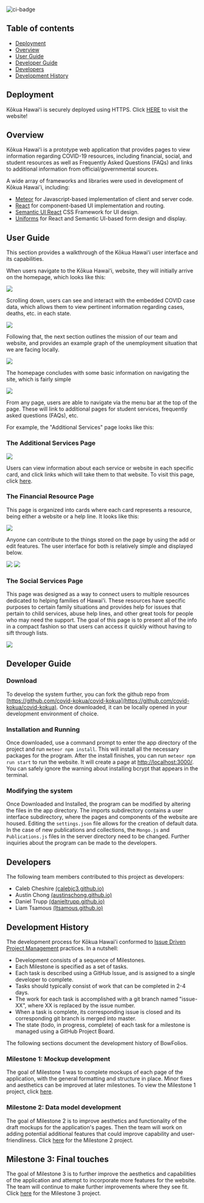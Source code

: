 ![ci-badge](https://github.com/covid-kokua/covid-kokua/workflows/Kokua-Hawai'i/badge.svg)
## Table of contents
* [Deployment](#deployment)
* [Overview](#overview)
* [User Guide](#user-guide)
* [Developer Guide](#developer-guide)
* [Developers](#developers)
* [Development History](#development-history)

## Deployment
Kōkua Hawaiʻi is securely deployed using HTTPS. Click [HERE](https://kokua-hawaii.xyz) to visit the website!

## Overview
Kōkua Hawaiʻi is a prototype web application that provides pages to view information regarding COVID-19 resources, including financial, social, and student resources as well as Frequently Asked Questions (FAQs) and links to additional information from official/governmental sources.

A wide array of frameworks and libraries were used in development of Kōkua Hawai'i, including:

* [Meteor](https://www.meteor.com/) for Javascript-based implementation of client and server code.
* [React](https://reactjs.org/) for component-based UI implementation and routing.
* [Semantic UI React](https://react.semantic-ui.com/) CSS Framework for UI design.
* [Uniforms](https://uniforms.tools/) for React and Semantic UI-based form design and display.

## User Guide

This section provides a walkthrough of the Kōkua Hawaiʻi user interface and its capabilities.

When users navigate to the Kōkua Hawaiʻi, website, they will initially arrive on the homepage, which looks like this:

<img src="images/homepage-1.png">

Scrolling down, users can see and interact with the embedded COVID case data, which allows them to view pertinent information regarding cases, deaths, etc. in each state.

<img src="images/homepage-2.png">
          
Following that, the next section outlines the mission of our team and website, and provides an example graph of the unemployment situation that we are facing locally.

<img src="images/homepage-3.png">
  
The homepage concludes with some basic information on navigating the site, which is fairly simple

<img src="images/homepage-4.png">

From any page, users are able to navigate via the menu bar at the top of the page. These will link to additional pages for student services, frequently asked questions (FAQs), etc. 

For example, the "Additional Services" page looks like this:

### The Additional Services Page

<img src="images/additional.png">

Users can view information about each service or website in each specific card, and click links which will take them to that website. To visit this page, click [here](http://165.227.22.82/#/additional).

### The Financial Resource Page

This page is organized into cards where each card represents a resource, being either a website or a help line. It looks like this:

<img src="images/fin-services.png">

Anyone can contribute to the things stored on the page by using the add or edit features. The user interface for both is relatively
simple and displayed below.

<img src="images/add-fin.png">
<img src="images/edit-fin.png">


### The Social Services Page

This page was designed as a way to connect users to multiple resources dedicated to helping families of Hawai'i. These resources have specific purposes to certain family situations and provides help for issues that pertain to child services, abuse help lines, and other great tools for people who may need the support. The goal of this page is to present all of the info in a compact fashion so that users can access it quickly without having to sift through lists.

<img src="images/social.png">

## Developer Guide

### Download

To develop the system further, you can fork the github repo from [https://github.com/covid-kokua/covid-kokua](https://github.com/covid-kokua/covid-kokua). Once downloaded, it can be locally opened in your development environment of choice.

### Installation and Running

Once downloaded, use a command prompt to enter the app directory of the project and run `meteor npm install`. This will install all the necessary packages for the program. After the install finishes, you can run `meteor npm run start` to run the website. It will create a page at [http://localhost:3000/]( http://localhost:3000/). You can safely ignore the warning about installing bcrypt that appears in the terminal.

### Modifying the system

Once Downloaded and Installed, the program can be modified by altering the files in the app directory. The imports subdirectory contains a user interface subdirectory, where the pages and components of the website are housed. Editing the `settings.json` file allows for the creation of default data. In the case of new publications and collections, the `Mongo.js` and `Publications.js` files in the server directory need to be changed. Further inquiries about the program can be made to the developers.

## Developers

The following team members contributed to this project as developers:

* Caleb Cheshire [(calebjc3.github.io)](https://calebjc3.github.io/)
* Austin Chong [(austinschong.github.io)](https://austinschong.github.io/)
* Daniel Trupp [(danieltrupp.github.io)](https://danieltrupp.github.io/)
* Liam Tsamous [(ltsamous.github.io)](https://ltsamous.github.io/)

## Development History

The development process for Kōkua Hawai'i conformed to [Issue Driven Project Management](http://courses.ics.hawaii.edu/ics314f19/modules/project-management/) practices. In a nutshell:

* Development consists of a sequence of Milestones.
* Each Milestone is specified as a set of tasks.
* Each task is described using a GitHub Issue, and is assigned to a single developer to complete.
* Tasks should typically consist of work that can be completed in 2-4 days.
* The work for each task is accomplished with a git branch named "issue-XX", where XX is replaced by the issue number.
* When a task is complete, its corresponding issue is closed and its corresponding git branch is merged into master.
* The state (todo, in progress, complete) of each task for a milestone is managed using a GitHub Project Board.

The following sections document the development history of BowFolios.

### Milestone 1: Mockup development

The goal of Milestone 1 was to complete mockups of each page of the application, with the general formatting and structure in place. Minor fixes and aesthetics can be improved at later milestones. To view the Milestone 1 project, click [here](https://github.com/covid-kokua/covid-kokua/projects/1).

### Milestone 2: Data model development

The goal of Milestone 2 is to improve aesthetics and functionality of the draft mockups for the application's pages. Then the team will work on adding potential additional features that could improve capability and user-friendliness. Click [here](https://github.com/covid-kokua/covid-kokua/projects/2) for the Milestone 2 project.

## Milestone 3: Final touches

The goal of Milestone 3 is to further improve the aesthetics and capabilities of the application and attempt to incorporate more features for the website. The team will continue to make further improvements where they see fit. Click [here](https://github.com/covid-kokua/covid-kokua/projects/3) for the Milestone 3 project.
